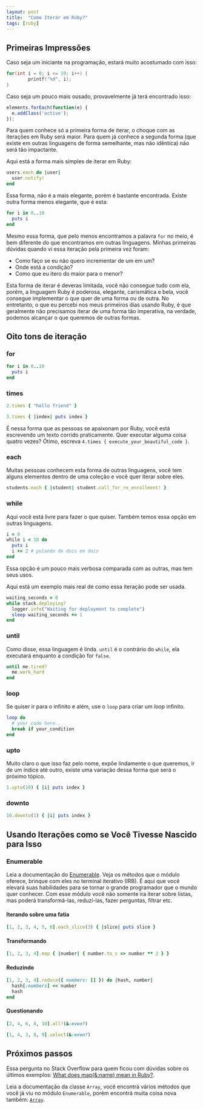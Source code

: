 ```yaml
---
layout: post
title:  "Como Iterar em Ruby?"
tags: [ruby]
---
```


## Primeiras Impressões

Caso seja um iniciante na programação, estará muito acostumado com isso:

```c
for(int i = 0; i <= 10; i++) {
        printf("%d", i);
}
```

Caso seja um pouco mais ousado, provavelmente já terá encontrado isso:

```javascript
elements.forEach(function(e) {
  e.addClass('active');
});
```

Para quem conhece só a primeira forma de iterar, o choque com as iterações em Ruby será maior. Para quem já conhece a segunda forma (que existe em outras linguagens de forma semelhante, mas não idêntica) não será tão impactante.

Aqui está a forma mais simples de iterar em Ruby:

```ruby
users.each do |user|
  user.notify!
end
```

Essa forma, não é a mais elegante, porém é bastante encontrada. Existe outra forma menos elegante, que é esta:

```ruby
for i in 0..10
  puts i
end
```

Mesmo essa forma, que pelo menos encontramos a palavra `for` no meio, é bem diferente do que encontramos em outras linguagens. Minhas primeiras dúvidas quando vi essa iteração pela primeira vez foram:

- Como faço se eu não quero incrementar de um em um?
- Onde está a condição?
- Como que eu itero do maior para o menor?

Esta forma de iterar é deveras limitada, você não consegue tudo com ela, porém, a linguagem Ruby é poderosa, elegante, carismática e bela, você consegue implementar o que quer de uma forma ou de outra. No entretanto, o que eu percebi nos meus primeiros dias usando Ruby, é que geralmente não precisamos iterar de uma forma tão imperativa, na verdade, podemos alcançar o que queremos de outras formas.

## Oito tons de iteração

### for


```ruby
for i in 0..10
  puts i
end
```

### times

```ruby
2.times { "hello friend" }
```

```ruby
3.times { |index| puts index }
```

É nessa forma que as pessoas se apaixonam por Ruby, você está escrevendo um texto corrido praticamente. Quer executar alguma coisa quatro vezes? Ótimo, escreva `4.times { execute_your_beautiful_code }`.

### each

Muitas pessoas conhecem esta forma de outras linguagens, você tem alguns elementos dentro de uma coleção e você quer iterar sobre eles.

```ruby
students.each { |student| student.call_for_re_enrollment! }
```

### while

Aqui você está livre para fazer o que quiser. Também temos essa opção em outras linguagens.

```ruby
i = 0
while i < 10 do
  puts i
  i += 2 # pulando de dois em dois
end
```

Essa opção é um pouco mais verbosa comparada com as outras, mas tem seus usos.

Aqui está um exemplo mais real de como essa iteração pode ser usada.

```ruby
waiting_seconds = 0
while stack.deploying?
  logger.info("Waiting for deployment to complete")
  sleep waiting_seconds += 1
end
```

### until

Como disse, essa linguagem é linda. `until` é o contrário do `while`, ela executará enquanto a condição for `false`.

```ruby
until me.tired?
  me.work_hard
end
```

### loop

Se quiser ir para o infinito e além, use o `loop` para criar um _loop_ infinito.

```ruby
loop do
  # your code here..
  break if your_condition
end
```

### upto

Muito claro o que isso faz pelo nome, expõe lindamente o que queremos, ir de um índice até outro, existe uma variação dessa forma que será o próximo tópico.

```ruby
1.upto(10) { |i| puts index }
```

### downto

```ruby
10.downto(1) { |i| puts index }
```

## Usando Iterações como se Você Tivesse Nascido para Isso

### Enumerable

Leia a documentação do [Enumerable](https://ruby-doc.org/core-2.7.0/Enumerable.html). Veja os métodos que o módulo oferece, brinque com eles no terminal iterativo (IRB). É aqui que você elevará suas habilidades para se tornar o grande programador que o mundo quer conhecer. Com esse módulo você não somente ira iterar sobre listas, mas poderá transformá-las, reduzí-las, fazer perguntas, filtrar etc.

#### Iterando sobre uma fatia

```ruby
[1, 2, 3, 4, 5, 6].each_slice(3) { |slice| puts slice }
```

#### Transformando

```ruby
[1, 2, 3, 4].map { |number| { number.to_s => number ** 2 } }
```

#### Reduzindo

```ruby
[1, 2, 3, 4].reduce({ numbers: [] }) do |hash, number|
  hash[:numbers] << number
  hash
end
```

#### Questionando

```ruby
[2, 4, 6, 8, 10].all?(&:even?)
```

```ruby
[1, 4, 3, 8, 9].select(&:even?)
```

## Próximos passos

Essa pergunta no Stack Overflow para quem ficou com dúvidas sobre os últimos exemplos: [What does map(&:name) mean in Ruby?](https://stackoverflow.com/questions/1217088/what-does-mapname-mean-in-ruby).

Leia a documentação da classe `Array`, você encontrá vários métodos que você já viu no módulo `Enumerable`, porém encontrá muita coisa nova também: [`Array`](https://ruby-doc.org/core-2.7.0/Array.html).
